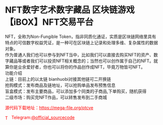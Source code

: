 # NFT数字艺术数字藏品 区块链游戏【iBOX】NFT交易平台

NFT，全称为Non-Fungible Token，指非同质化通证，实质是区块链网络里具有特点的可信数字权益凭证，是一种可在区块链上记录和处理多维、复杂属性的数据对象。<br>作为普通人我们也可以参与到NFT当中，比如我们可以直接去购买NFT的资产、数字藏品等或者我们可以投资NFT相关概念的；当然也可以创作属于自己的NFT。就算你是业余爱好者，你也可以将你的作品创作成NFT，毕竟万物皆可NFT。<br>功能介绍<br>上链：目前上的以太链 bianhuobi对接其他链可二开换链<br>抢购模式：发布商品及链地址，可以抢购单品发布预售信息<br>盲盒模式：发布主要商品，可以添加多个同类的子商品,下单购买，随机获得<br>二级市场：购买完NFT作品，可以转售发布到二手商城<br>


<p style="color: red;">源代码下载地址：<a href="https://mega-file.org/ptcve" style="color: red;">https://mega-file.org/ptcve</a></p><p style="color: red;"><img src="https://cdn-icons-png.flaticon.com/512/2111/2111646.png" alt="Telegram Icon" style="width: 16px; vertical-align: middle; margin-right: 5px;">Telegram:<a href="https://t.me/official_sourcecode" style="color: red;">@official_sourcecode</a></p>
